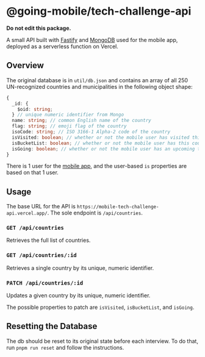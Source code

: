 # @going-mobile/tech-challenge-api

**Do not edit this package.**

A small API built with [Fastify](https://www.fastify.io/) and [MongoDB](https://mongodb.com) used for the mobile app, deployed as a serverless function on Vercel.

## Overview

The original database is in `util/db.json` and contains an array of all 250 UN-recognized countries and municipalities in the following object shape:

```ts
{
  _id: {
    $oid: string;
  } // unique numeric identifier from Mongo
  name: string; // common English name of the country
  flag: string; // emoji flag of the country
  isoCode: string; // ISO 3166-1 Alpha-2 code of the country
  isVisited: boolean; // whether or not the mobile user has visited this countrty
  isBucketList: boolean; // whether or not the mobile user has this country on their bucket list
  isGoing: boolean; // whether or not the mobile user has an upcoming trip to this country.
}
```

There is 1 user for the [mobile app](../mobile), and the user-based `is` properties are based on that 1 user.

## Usage

The base URL for the API is `https://mobile-tech-challenge-api.vercel.app/`. The sole endpoint is `/api/countries`.

### `GET /api/countries`

Retrieves the full list of countries.

### `GET /api/countries/:id`

Retrieves a single country by its unique, numeric identifier.

### `PATCH /api/countries/:id`

Updates a given country by its unique, numeric identifier.

The possible properties to patch are `isVisited`, `isBucketList`, and `isGoing`.

## Resetting the Database

The db should be reset to its original state before each interview. To do that, run `pnpm run reset` and follow the instructions.
